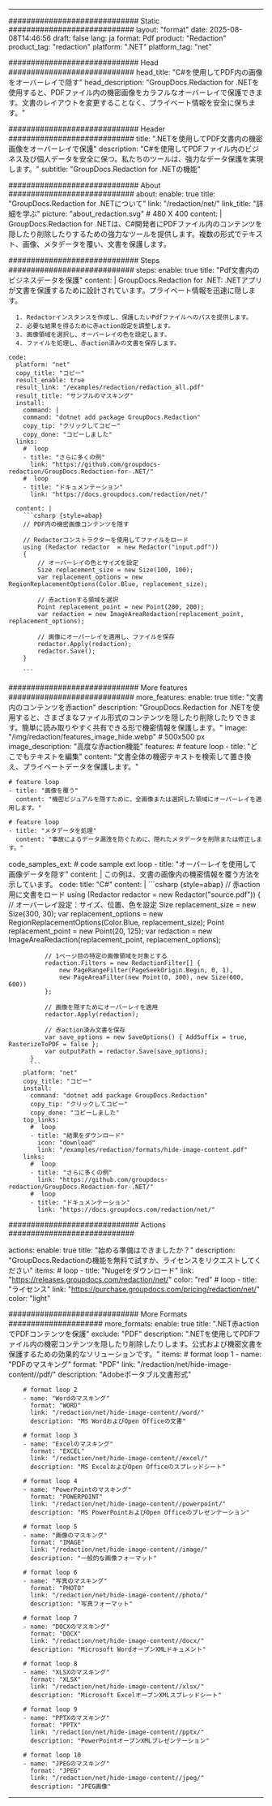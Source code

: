 
---
############################# Static ############################
layout: "format"
date:  2025-08-08T14:46:56
draft: false
lang: ja
format: Pdf
product: "Redaction"
product_tag: "redaction"
platform: ".NET"
platform_tag: "net"

############################# Head ############################
head_title: "C#を使用してPDF内の画像をオーバーレイで隠す"
head_description: "GroupDocs.Redaction for .NETを使用すると、PDFファイル内の機密画像をカラフルなオーバーレイで保護できます。文書のレイアウトを変更することなく、プライベート情報を安全に保ちます。"

############################# Header ############################
title: ".NETを使用してPDF文書内の機密画像をオーバーレイで保護" 
description: "C#を使用してPDFファイル内のビジネス及び個人データを安全に保つ。私たちのツールは、強力なデータ保護を実現します。"
subtitle: "GroupDocs.Redaction for .NETの機能" 

############################# About ############################
about:
    enable: true
    title: "GroupDocs.Redaction for .NETについて"
    link: "/redaction/net/"
    link_title: "詳細を学ぶ"
    picture: "about_redaction.svg" # 480 X 400
    content: |
       GroupDocs.Redaction for .NETは、C#開発者にPDFファイル内のコンテンツを隠したり削除したりするための強力なツールを提供します。複数の形式でテキスト、画像、メタデータを覆い、文書を保護します。

############################# Steps ############################
steps:
    enable: true
    title: "Pdf文書内のビジネスデータを保護"
    content: |
      GroupDocs.Redaction for .NET: .NETアプリが文書を保護するために設計されています。プライベート情報を迅速に隠します。
      
      1. Redactorインスタンスを作成し、保護したいPdfファイルへのパスを提供します。
      2. 必要な結果を得るために赤action設定を調整します。
      3. 画像領域を選択し、オーバーレイの色を設定します。
      4. ファイルを処理し、赤action済みの文書を保存します。
   
    code:
      platform: "net"
      copy_title: "コピー"
      result_enable: true
      result_link: "/examples/redaction/redaction_all.pdf"
      result_title: "サンプルのマスキング"
      install:
        command: |
        command: "dotnet add package GroupDocs.Redaction"
        copy_tip: "クリックしてコピー"
        copy_done: "コピーしました"
      links:
        #  loop
        - title: "さらに多くの例"
          link: "https://github.com/groupdocs-redaction/GroupDocs.Redaction-for-.NET/"
        #  loop
        - title: "ドキュメンテーション"
          link: "https://docs.groupdocs.com/redaction/net/"
          
      content: |
        ```csharp {style=abap}
        // PDF内の機密画像コンテンツを隠す

        // Redactorコンストラクターを使用してファイルをロード
        using (Redactor redactor  = new Redactor("input.pdf"))
        {
            // オーバーレイの色とサイズを設定
            Size replacement_size = new Size(100, 100);
            var replacement_options = new RegionReplacementOptions(Color.Blue, replacement_size);

            // 赤actionする領域を選択
            Point replacement_point = new Point(200, 200);
            var redaction = new ImageAreaRedaction(replacement_point, replacement_options);
            
            // 画像にオーバーレイを適用し、ファイルを保存
            redactor.Apply(redaction);
            redactor.Save();
        }
        
        ```            


############################# More features ############################
more_features:
  enable: true
  title: "文書内のコンテンツを赤action"
  description: "GroupDocs.Redaction for .NETを使用すると、さまざまなファイル形式のコンテンツを隠したり削除したりできます。簡単に読み取りやすく共有できる形で機密情報を保護します。"
  image: "/img/redaction/features_image_hide.webp" # 500x500 px
  image_description: "高度な赤action機能"
  features:
    # feature loop
    - title: "どこでもテキストを編集"
      content: "文書全体の機密テキストを検索して置き換え、プライベートデータを保護します。"

    # feature loop
    - title: "画像を覆う"
      content: "機密ビジュアルを隠すために、全画像または選択した領域にオーバーレイを適用します。"

    # feature loop
    - title: "メタデータを処理"
      content: "事故によるデータ漏洩を防ぐために、隠れたメタデータを削除または修正します。"
      
  code_samples_ext:
    # code sample ext loop
    - title: "オーバーレイを使用して画像データを隠す"
      content: |
        この例は、文書の画像内の機密情報を覆う方法を示しています。
      code:
        title: "C#"
        content: |
          ```csharp {style=abap}
          //  赤action用に文書をロード
          using (Redactor redactor  = new Redactor("source.pdf"))
          {
              // オーバーレイ設定：サイズ、位置、色を設定
              Size replacement_size = new Size(300, 30);
              var replacement_options = new RegionReplacementOptions(Color.Blue, replacement_size);
              Point replacement_point = new Point(20, 125);
              var redaction = new ImageAreaRedaction(replacement_point, replacement_options);
 
              // 1ページ目の特定の画像領域を対象とする
              redaction.Filters = new RedactionFilter[] {
                  new PageRangeFilter(PageSeekOrigin.Begin, 0, 1),
                  new PageAreaFilter(new Point(0, 300), new Size(600, 600))
              };

              // 画像を隠すためにオーバーレイを適用
              redactor.Apply(redaction);

              // 赤action済み文書を保存
              var save_options = new SaveOptions() { AddSuffix = true, RasterizeToPDF = false };
              var outputPath = redactor.Save(save_options);
          }
          ```
        platform: "net"
        copy_title: "コピー"
        install:
          command: "dotnet add package GroupDocs.Redaction"
          copy_tip: "クリックしてコピー"
          copy_done: "コピーしました"
        top_links:
          #  loop
          - title: "結果をダウンロード"
            icon: "download"
            link: "/examples/redaction/formats/hide-image-content.pdf"
        links:
          #  loop
          - title: "さらに多くの例"
            link: "https://github.com/groupdocs-redaction/GroupDocs.Redaction-for-.NET/"
          #  loop
          - title: "ドキュメンテーション"
            link: "https://docs.groupdocs.com/redaction/net/"


############################# Actions ############################

actions:
  enable: true
  title: "始める準備はできましたか？"
  description: "GroupDocs.Redactionの機能を無料で試すか、ライセンスをリクエストしてください"
  items:
    #  loop
    - title: "Nugetをダウンロード"
      link: "https://releases.groupdocs.com/redaction/net/"
      color: "red"
        #  loop
    - title: "ライセンス"
      link: "https://purchase.groupdocs.com/pricing/redaction/net/"
      color: "light"


############################# More Formats #####################
more_formats:
    enable: true
    title: ".NET赤actionでPDFコンテンツを保護"
    exclude: "PDF"
    description: ".NETを使用してPDFファイル内の機密コンテンツを隠したり削除したりします。公式および機密文書を保護するための効果的なソリューションです。"
    items: 
        # format loop 1
        - name: "PDFのマスキング"
          format: "PDF"
          link: "/redaction/net/hide-image-content//pdf/"
          description: "Adobeポータブル文書形式"

        # format loop 2
        - name: "Wordのマスキング"
          format: "WORD"
          link: "/redaction/net/hide-image-content//word/"
          description: "MS WordおよびOpen Officeの文書"
          
        # format loop 3
        - name: "Excelのマスキング"
          format: "EXCEL"
          link: "/redaction/net/hide-image-content//excel/"
          description: "MS ExcelおよびOpen Officeのスプレッドシート"

        # format loop 4
        - name: "PowerPointのマスキング"
          format: "POWERPOINT"
          link: "/redaction/net/hide-image-content//powerpoint/"
          description: "MS PowerPointおよびOpen Officeのプレゼンテーション"

        # format loop 5
        - name: "画像のマスキング"
          format: "IMAGE"
          link: "/redaction/net/hide-image-content//image/"
          description: "一般的な画像フォーマット"

        # format loop 6
        - name: "写真のマスキング"
          format: "PHOTO"
          link: "/redaction/net/hide-image-content//photo/"
          description: "写真フォーマット"

        # format loop 7
        - name: "DOCXのマスキング"
          format: "DOCX"
          link: "/redaction/net/hide-image-content//docx/"
          description: "Microsoft WordオープンXMLドキュメント"
          
        # format loop 8
        - name: "XLSXのマスキング"
          format: "XLSX"
          link: "/redaction/net/hide-image-content//xlsx/"
          description: "Microsoft ExcelオープンXMLスプレッドシート"
          
        # format loop 9
        - name: "PPTXのマスキング"
          format: "PPTX"
          link: "/redaction/net/hide-image-content//pptx/"
          description: "PowerPointオープンXMLプレゼンテーション"

        # format loop 10
        - name: "JPEGのマスキング"
          format: "JPEG"
          link: "/redaction/net/hide-image-content//jpeg/"
          description: "JPEG画像"


---